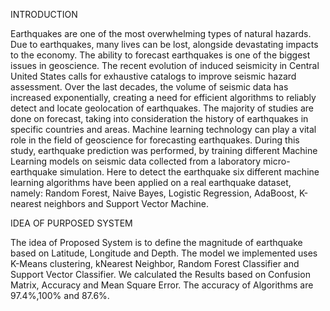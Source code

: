 INTRODUCTION


Earthquakes are one of the most overwhelming types of natural hazards.  Due to earthquakes, many lives can be lost, alongside devastating impacts to the economy. The ability to forecast earthquakes is one of the biggest issues in geoscience. The recent evolution of induced seismicity in Central United States calls for exhaustive catalogs to improve seismic hazard assessment. Over the last decades, the volume of seismic data has increased exponentially, creating a need for efficient algorithms to reliably detect and locate geolocation of  earthquakes. The majority of studies are done on forecast, taking into consideration the history of earthquakes in specific countries and areas. Machine learning technology can play a vital role in the field of geoscience for forecasting earthquakes.  During this study, earthquake prediction was performed, by training different Machine Learning models on seismic data collected from a laboratory micro-earthquake simulation. Here to detect the earthquake six different machine learning algorithms have been applied on a real earthquake dataset, namely: Random Forest, Naive Bayes, Logistic Regression, AdaBoost, K-nearest neighbors and Support Vector Machine.


IDEA OF PURPOSED SYSTEM


The idea of Proposed System is to define the magnitude of earthquake based on Latitude, Longitude and Depth. 
The model we implemented uses K-Means clustering, kNearest Neighbor, Random Forest Classifier and Support Vector Classifier.
We calculated the Results based on Confusion Matrix, Accuracy and Mean Square Error.
The accuracy of Algorithms are 97.4%,100% and 87.6%.

